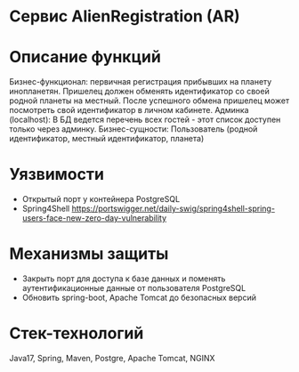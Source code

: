 # Сервис AlienRegistration (AR)

# Описание функций
Бизнес-функционал: первичная регистрация прибывших на планету инопланетян. Пришелец должен обменять идентификатор со своей родной планеты на местный. После успешного обмена пришелец может посмотреть свой идентификатор в личном кабинете.
Админка (localhost): В БД ведется перечень всех гостей - этот список доступен только через админку.
Бизнес-сущности:
Пользователь (родной идентификатор, местный идентификатор, планета)

# Уязвимости
  * Открытый порт у контейнера PostgreSQL
  * Spring4Shell
    https://portswigger.net/daily-swig/spring4shell-spring-users-face-new-zero-day-vulnerability

# Механизмы защиты
  * Закрыть порт для доступа к базе данных и поменять аутентификационные данные от пользователя PostgreSQL
  * Обновить spring-boot, Apache Tomcat до безопасных версий

# Стек-технологий
Java17, Spring, Maven, Postgre, Apache Tomcat, NGINX

